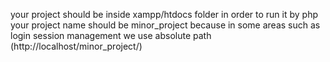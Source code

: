 your project should be inside xampp/htdocs folder in order to run it by php
your project name should be minor_project because in some areas such as login session management we use absolute path (http://localhost/minor_project/)
